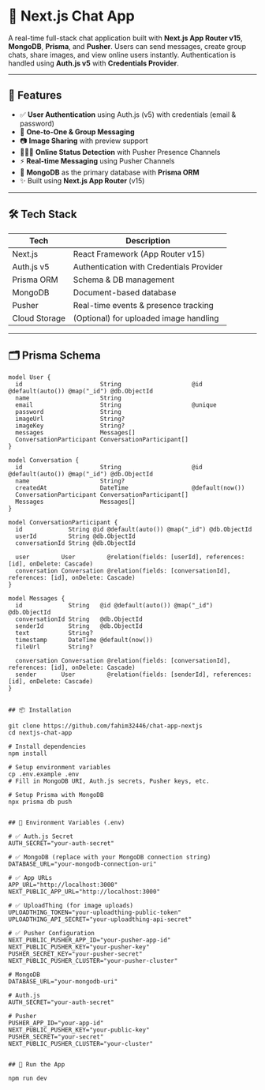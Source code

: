# 💬 Next.js Chat App

A real-time full-stack chat application built with **Next.js App Router v15**, **MongoDB**, **Prisma**, and **Pusher**. Users can send messages, create group chats, share images, and view online users instantly. Authentication is handled using **Auth.js v5** with **Credentials Provider**.

---

## 🚀 Features

- ✅ **User Authentication** using Auth.js (v5) with credentials (email & password)
- 💬 **One-to-One & Group Messaging**
- 📷 **Image Sharing** with preview support
- 🧑‍🤝‍🧑 **Online Status Detection** with Pusher Presence Channels
- ⚡ **Real-time Messaging** using Pusher Channels
- 📁 **MongoDB** as the primary database with **Prisma ORM**
- ✨ Built using **Next.js App Router** (v15)

---

## 🛠️ Tech Stack

| Tech          | Description                              |
| ------------- | ---------------------------------------- |
| Next.js       | React Framework (App Router v15)         |
| Auth.js v5    | Authentication with Credentials Provider |
| Prisma ORM    | Schema & DB management                   |
| MongoDB       | Document-based database                  |
| Pusher        | Real-time events & presence tracking     |
| Cloud Storage | (Optional) for uploaded image handling   |

---

## 🗂️ Prisma Schema

```prisma
model User {
  id                      String                    @id @default(auto()) @map("_id") @db.ObjectId
  name                    String
  email                   String                    @unique
  password                String
  imageUrl                String?
  imageKey                String?
  messages                Messages[]
  ConversationParticipant ConversationParticipant[]
}

model Conversation {
  id                      String                    @id @default(auto()) @map("_id") @db.ObjectId
  name                    String?
  createdAt               DateTime                  @default(now())
  ConversationParticipant ConversationParticipant[]
  Messages                Messages[]
}

model ConversationParticipant {
  id             String @id @default(auto()) @map("_id") @db.ObjectId
  userId         String @db.ObjectId
  conversationId String @db.ObjectId

  user         User         @relation(fields: [userId], references: [id], onDelete: Cascade)
  conversation Conversation @relation(fields: [conversationId], references: [id], onDelete: Cascade)
}

model Messages {
  id             String   @id @default(auto()) @map("_id") @db.ObjectId
  conversationId String   @db.ObjectId
  senderId       String   @db.ObjectId
  text           String?
  timestamp      DateTime @default(now())
  fileUrl        String?

  conversation Conversation @relation(fields: [conversationId], references: [id], onDelete: Cascade)
  sender       User         @relation(fields: [senderId], references: [id], onDelete: Cascade)
}


## 📦 Installation

git clone https://github.com/fahim32446/chat-app-nextjs
cd nextjs-chat-app

# Install dependencies
npm install

# Setup environment variables
cp .env.example .env
# Fill in MongoDB URI, Auth.js secrets, Pusher keys, etc.

# Setup Prisma with MongoDB
npx prisma db push


## 🔐 Environment Variables (.env)

# ✅ Auth.js Secret
AUTH_SECRET="your-auth-secret"

# ✅ MongoDB (replace with your MongoDB connection string)
DATABASE_URL="your-mongodb-connection-uri"

# ✅ App URLs
APP_URL="http://localhost:3000"
NEXT_PUBLIC_APP_URL="http://localhost:3000"

# ✅ UploadThing (for image uploads)
UPLOADTHING_TOKEN="your-uploadthing-public-token"
UPLOADTHING_API_SECRET="your-uploadthing-api-secret"

# ✅ Pusher Configuration
NEXT_PUBLIC_PUSHER_APP_ID="your-pusher-app-id"
NEXT_PUBLIC_PUSHER_KEY="your-pusher-key"
PUSHER_SECRET_KEY="your-pusher-secret"
NEXT_PUBLIC_PUSHER_CLUSTER="your-pusher-cluster"

# MongoDB
DATABASE_URL="your-mongodb-uri"

# Auth.js
AUTH_SECRET="your-auth-secret"

# Pusher
PUSHER_APP_ID="your-app-id"
NEXT_PUBLIC_PUSHER_KEY="your-public-key"
PUSHER_SECRET="your-secret"
NEXT_PUBLIC_PUSHER_CLUSTER="your-cluster"


## 🧪 Run the App

npm run dev
```
